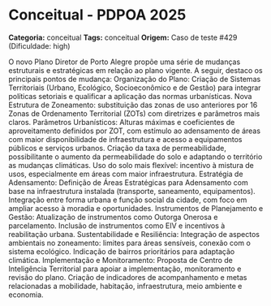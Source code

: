 # Conceitual - PDPOA 2025

**Categoria:** conceitual
**Tags:** conceitual
**Origem:** Caso de teste #429 (Dificuldade: high)

O novo Plano Diretor de Porto Alegre propõe uma série de mudanças estruturais e estratégicas em relação ao plano vigente. A seguir, destaco os principais pontos de mudança: Organização do Plano: Criação de Sistemas Territoriais (Urbano, Ecológico, Socioeconômico e de Gestão) para integrar políticas setoriais e qualificar a aplicação das normas urbanísticas. Nova Estrutura de Zoneamento: substituição das zonas de uso anteriores por 16 Zonas de Ordenamento Territorial (ZOTs) com diretrizes e parâmetros mais claros. Parâmetros Urbanísticos: Alturas máximas e coeficientes de aproveitamento definidos por ZOT, com estímulo ao adensamento de áreas com maior disponibilidade de infraestrutura e acesso a equipamentos públicos e serviços urbanos. Criação da taxa de permeabilidade, possibilitante o aumento da permeabilidade do solo e adaptando o território as mudanças climáticas. Uso do solo mais flexível: incentivo à mistura de usos, especialmente em áreas com maior infraestrutura. Estratégia de Adensamento: Definição de Áreas Estratégicas para Adensamento com base na infraestrutura instalada (transporte, saneamento, equipamentos). Integração entre forma urbana e função social da cidade, com foco em ampliar acesso à moradia e oportunidades. Instrumentos de Planejamento e Gestão: Atualização de instrumentos como Outorga Onerosa e parcelamento. Inclusão de instrumentos como EIV e incentivos à reabilitação urbana. Sustentabilidade e Resiliência: Integração de aspectos ambientais no zoneamento: limites para áreas sensíveis, conexão com o sistema ecológico. Indicação de bairros prioritários para adaptação climática. Implementação e Monitoramento: Proposta de Centro de Inteligência Territorial para apoiar a implementação, monitoramento e revisão do plano. Criação de indicadores de acompanhamento e metas relacionadas a mobilidade, habitação, infraestrutura, meio ambiente e economia.